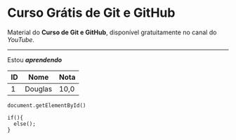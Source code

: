 # Curso Grátis de Git e GitHub
Material do **Curso de Git e GitHub**, disponível gratuitamente no canal do *YouTube*.
***

Estou __*aprendendo*__

ID | Nome | Nota
---|---|---
1 | Douglas | 10,0

`document.getElementById()`

```
if(){
  else();
}
```
